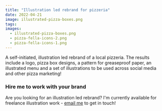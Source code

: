 ```yaml
---
title: "Illustration led rebrand for pizzeria"
date: 2022-04-21
image: illustrated-pizza-boxes.png
tags:
images:
  - illustrated-pizza-boxes.png
  - pizza-fella-icons-2.png
  - pizza-fella-icons-1.png
---
```


A self-initiated, illustration led rebrand of a local pizzeria. The results include a logo, pizza box designs, a pattern for greaseproof paper, an illustrated menu and a set of illustrations to be used across social media and other pizza marketing!

### Hire me to work with your brand
Are you looking for an illustration led rebrand? I'm currently available for freelance illustration work - [email me](mailto:vicky@vickyhughes.co.uk) to get in touch!

